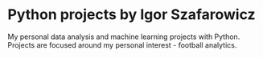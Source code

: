 # Python projects by Igor Szafarowicz
My personal data analysis and machine learning projects with Python. <br>
Projects are focused around my personal interest - football analytics.
